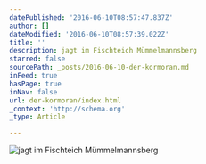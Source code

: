```yaml
---
datePublished: '2016-06-10T08:57:47.837Z'
author: []
dateModified: '2016-06-10T08:57:39.022Z'
title: ''
description: jagt im Fischteich Mümmelmannsberg
starred: false
sourcePath: _posts/2016-06-10-der-kormoran.md
inFeed: true
hasPage: true
inNav: false
url: der-kormoran/index.html
_context: 'http://schema.org'
_type: Article

---
```

![jagt im Fischteich Mümmelmannsberg](https://the-grid-user-content.s3-us-west-2.amazonaws.com/356a0c1d-d431-46fc-8d79-81249f0a27ed.jpg)